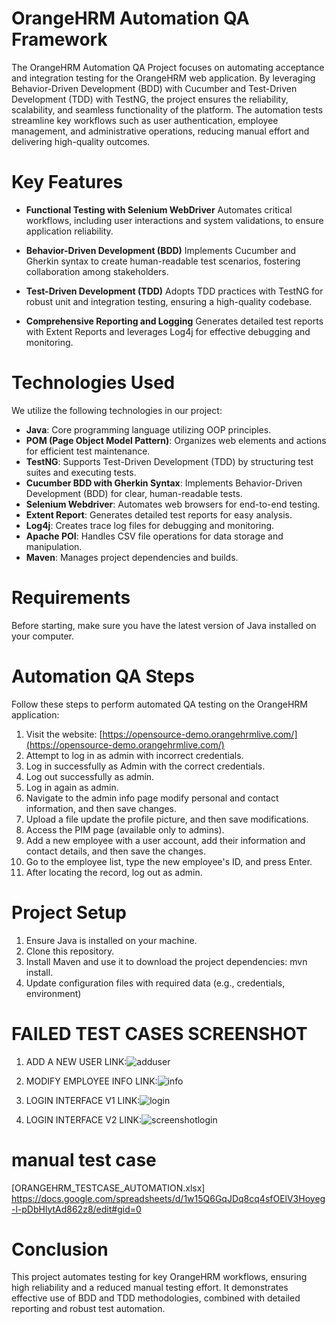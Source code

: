 # OrangeHRM Automation QA Framework
The OrangeHRM Automation QA Project focuses on automating acceptance and integration testing for the OrangeHRM web application. By leveraging Behavior-Driven Development (BDD) with Cucumber and Test-Driven Development (TDD) with TestNG, the project ensures the reliability, scalability, and seamless functionality of the platform. The automation tests streamline key workflows such as user authentication, employee management, and administrative operations, reducing manual effort and delivering high-quality outcomes.
# Key Features
- **Functional Testing with Selenium WebDriver**
Automates critical workflows, including user interactions and system validations, to ensure application reliability.

- **Behavior-Driven Development (BDD)**
Implements Cucumber and Gherkin syntax to create human-readable test scenarios, fostering collaboration among stakeholders.

- **Test-Driven Development (TDD)**
Adopts TDD practices with TestNG for robust unit and integration testing, ensuring a high-quality codebase.

- **Comprehensive Reporting and Logging**
Generates detailed test reports with Extent Reports and leverages Log4j for effective debugging and monitoring.
# Technologies Used
We utilize the following technologies in our project:
- **Java**: Core programming language utilizing OOP principles.
- **POM (Page Object Model Pattern)**: Organizes web elements and actions for efficient test maintenance.
- **TestNG**: Supports Test-Driven Development (TDD) by structuring test suites and executing tests.
- **Cucumber BDD with Gherkin Syntax**: Implements Behavior-Driven Development (BDD) for clear, human-readable tests.
- **Selenium Webdriver**: Automates web browsers for end-to-end testing.
- **Extent Report**: Generates detailed test reports for easy analysis.
- **Log4j**: Creates trace log files for debugging and monitoring.
- **Apache POI**: Handles CSV file operations for data storage and manipulation.
- **Maven**: Manages project dependencies and builds.

# Requirements

Before starting, make sure you have the latest version of Java installed on your computer.

# Automation QA Steps

Follow these steps to perform automated QA testing on the OrangeHRM application:

1. Visit the website: [https://opensource-demo.orangehrmlive.com/](https://opensource-demo.orangehrmlive.com/)
2. Attempt to log in as admin with incorrect credentials.
3. Log in successfully as Admin with the correct credentials.
4. Log out successfully as admin.
5. Log in again as admin.
6. Navigate to the admin info page modify personal and contact information, and then save changes.
7. Upload a file update the profile picture, and then save modifications.
8. Access the PIM page (available only to admins).
9. Add a new employee with a user account, add their information and contact details, and then save the changes.
10. Go to the employee list, type the new employee's ID, and press Enter.
11. After locating the record, log out as admin.
# Project Setup
1. Ensure Java is installed on your machine.
2. Clone this repository.
3. Install Maven and use it to download the project dependencies: mvn install.
4. Update configuration files with required data (e.g., credentials, environment)
# FAILED TEST CASES SCREENSHOT
1. ADD A NEW USER LINK:![adduser](https://github.com/mamedras/OrangeHRM_TestNG_Cucumber_Selenium_Automation/assets/71017688/bb86fa52-8b3b-4f6a-ba68-6163b8b34678)

2. MODIFY EMPLOYEE INFO LINK:![info](https://github.com/mamedras/OrangeHRM_TestNG_Cucumber_Selenium_Automation/assets/71017688/5fc03d87-8eff-4d73-9d3c-b574c90edf97)

3. LOGIN INTERFACE V1 LINK:![login](https://github.com/mamedras/OrangeHRM_TestNG_Cucumber_Selenium_Automation/assets/71017688/441b365b-9979-4a7b-b133-0eb3dff867fa)

4. LOGIN INTERFACE V2 LINK:![screenshotlogin](https://github.com/mamedras/OrangeHRM_TestNG_Cucumber_Selenium_Automation/assets/71017688/7c6c044d-72b8-424a-8cd0-87cc2df81a5e)

# manual test case 
[ORANGEHRM_TESTCASE_AUTOMATION.xlsx] https://docs.google.com/spreadsheets/d/1w15Q6GqJDq8cq4sfOElV3Hoyeg-l-pDbHlytAd862z8/edit#gid=0

# Conclusion

This project automates testing for key OrangeHRM workflows, ensuring high reliability and a reduced manual testing effort. It demonstrates effective use of BDD and TDD methodologies, combined with detailed reporting and robust test automation.



